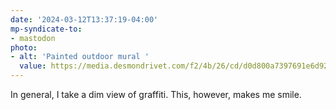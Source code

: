 ```yaml
---
date: '2024-03-12T13:37:19-04:00'
mp-syndicate-to:
- mastodon
photo:
- alt: 'Painted outdoor mural '
  value: https://media.desmondrivet.com/f2/4b/26/cd/d0d800a7397691e6d92d7ccc417a24089ed3c5fed51ea58b1cae4bc0.jpg
---
```


In general, I take a dim view of graffiti. This, however, makes me smile.
